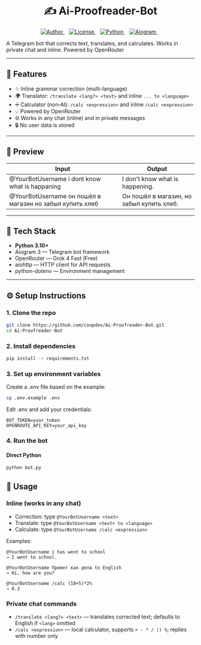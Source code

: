 <div align="center">

# ✍️ Ai-Proofreader-Bot

</div>

<div align="center">
<p>
<a href="https://coupdev.com/"> <img src="https://img.shields.io/badge/Author-Coupdev-89b4fa?style=for-the-badge&logo=github&logoColor=white&labelColor=302D41" alt="Author">
</a>&nbsp;&nbsp;
<a href="https://github.com/coupdev/Ai-Proofreader-Bot/blob/main/LICENSE"><img src="https://img.shields.io/github/license/coupdev/Ai-Proofreader-Bot?style=for-the-badge&logo=opensourceinitiative&color=CBA6F7&logoColor=CBA6F7&labelColor=302D41" alt="License">
</a>&nbsp;&nbsp;
<a href="https://github.com/coupdev/Ai-Proofreader-Bot/"><img src="https://img.shields.io/badge/Python-3.10+-blue?style=for-the-badge&logo=python&logoColor=yellow&labelColor=302D41" alt="Python">
</a>&nbsp;&nbsp;
<a href="https://github.com/coupdev/Ai-Proofreader-Bot/"><img src="https://img.shields.io/badge/Aiogram-3-4DABF7?style=for-the-badge&logo=telegram&logoColor=white&labelColor=302D41" alt="Aiogram">
</a>&nbsp;&nbsp;
</a>
</p>
</div>

A Telegram bot that corrects text, translates, and calculates. Works in private chat and inline. Powered by OpenRouter

---

## 🚀 Features

* ✨ Inline grammar correction (multi-language)
* 🌍 Translator: `/translate <lang?> <text>` and inline `... to <language>`
* ➗ Calculator (non‑AI): `/calc <expression>` and inline `/calc <expression>`
* 💡 Powered by OpenRouter
* 🌐 Works in any chat (inline) and in private messages
* 🔒 No user data is stored

---

## 📸 Preview

| Input                                                    | Output                                    |
| -------------------------------------------------------- | ----------------------------------------- |
| @YourBotUsername i dont know what is happaning           | I don't know what is happening.           |
| @YourBotUsername он пошёл в магазин но забыл купить хлеб | Он пошёл в магазин, но забыл купить хлеб. |

---

## 🧰 Tech Stack

* **Python 3.10+**
* Aiogram 3 — Telegram bot framework
* OpenRouter — Grok 4 Fast (Free)
* aiohttp — HTTP client for API requests
* python-dotenv — Environment management

---

## ⚙️ Setup Instructions

### 1. Clone the repo

```bash
git clone https://github.com/coupdev/Ai-Proofreader-Bot.git
cd Ai-Proofreader-Bot
```

### 2. Install dependencies

```bash
pip install -r requirements.txt
```

### 3. Set up environment variables

Create a .env file based on the example:

```bash
cp .env.example .env
```

Edit .env and add your credentials:

```
BOT_TOKEN=your_token
OPENROUTE_API_KEY=your_api_key
```

### 4. Run the bot

#### Direct Python
```bash
python bot.py
```

## 💬 Usage

### Inline (works in any chat)

- Correction: type `@YourBotUsername <text>`
- Translate: type `@YourBotUsername <text> to <language>`
- Calculate: type `@YourBotUsername /calc <expression>`

Examples:

```text
@YourBotUsername i has went to school
→ I went to school.

@YourBotUsername Привет как дела to English
→ Hi, how are you?

@YourBotUsername /calc (10+5)*2%
→ 0.3
```

### Private chat commands

- `/translate <lang?> <text>` — translates corrected text; defaults to English if `<lang>` omitted
- `/calc <expression>` — local calculator, supports `+ - * / () %`; replies with number only
